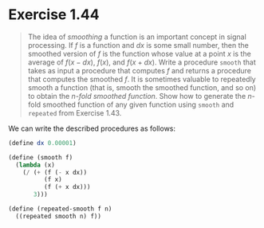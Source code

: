 # Exercise 1.44

> The idea of _smoothing_ a function is an important concept in signal processing.
> If $f$ is a function and $dx$ is some small number, then the smoothed version of $f$ is the function whose value at a point $x$ is the average of $f(x - dx)$, $f(x)$, and $f(x + dx)$.
> Write a procedure `smooth` that takes as input a procedure that computes $f$ and returns a procedure that computes the smoothed $f$.
> It is sometimes valuable to repeatedly smooth a function (that is, smooth the smoothed function, and so on) to obtain the _$n$-fold smoothed function_.
> Show how to generate the $n$-fold smoothed function of any given function using `smooth` and `repeated` from Exercise 1.43.



We can write the described procedures as follows:
```scheme
(define dx 0.00001)

(define (smooth f)
  (lambda (x)
    (/ (+ (f (- x dx))
          (f x)
          (f (+ x dx)))
       3)))

(define (repeated-smooth f n)
  ((repeated smooth n) f))
```
